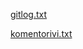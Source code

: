 [gitlog.txt](https://github.com/Neroniuoso/ot-harjoitustyo/blob/master/laskarit/viikko1/gitlog.txt)

[komentorivi.txt](https://github.com/Neroniuoso/ot-harjoitustyo/blob/master/laskarit/viikko1/komentorivi.txt)
